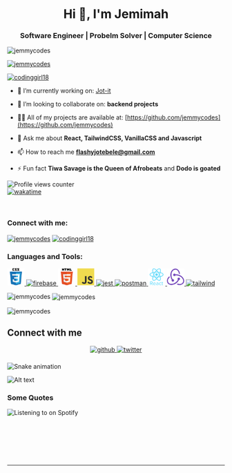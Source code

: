 <h1 align="center">Hi 👋, I'm Jemimah</h1>
<h3 align="center">Software Engineer | Probelm Solver | Computer Science</h3>


<p align="left"> <img src="https://komarev.com/ghpvc/?username=jemmycodes&label=Profile%20views&color=0e75b6&style=flat" alt="jemmycodes" /> </p>

<p align="left"> <a href="https://github.com/ryo-ma/github-profile-trophy"><img src="https://github-profile-trophy.vercel.app/?username=jemmycodes" alt="jemmycodes" /></a> </p>

<p align="left"> <a href="https://twitter.com/codinggirl18" target="blank"><img src="https://img.shields.io/twitter/follow/codinggirl18?logo=twitter&style=for-the-badge" alt="codinggirl18" /></a> </p>

- 🔭 I’m currently working on: [Jot-it](jot-it-app.vercel.app)

- 👯 I’m looking to collaborate on: **backend projects**

- 👨‍💻 All of my projects are available at: [https://github.com/jemmycodes](https://github.com/jemmycodes)

- 💬 Ask me about **React, TailwindCSS, VanillaCSS and Javascript**

- 📫 How to reach me **flashyjotebele@gmail.com**

- ⚡ Fun fact **Tiwa Savage is the Queen of Afrobeats** and **Dodo is goated**
  

![Profile views counter](https://komarev.com/ghpvc/?username=jemmycodes&&style=flat-square)  
[![wakatime](https://wakatime.com/badge/user/7e107bfe-43af-42f9-b251-c5fddfc074df.svg)](https://wakatime.com/@7e107bfe-43af-42f9-b251-c5fddfc074df)
  

<br/>  



<h3 align="left">Connect with me:</h3>
<p align="left">
<a href="https://dev.to/jemmycodes" target="blank"><img align="center" src="https://raw.githubusercontent.com/rahuldkjain/github-profile-readme-generator/master/src/images/icons/Social/devto.svg" alt="jemmycodes" height="30" width="40" /></a>
<a href="https://twitter.com/codinggirl18" target="blank"><img align="center" src="https://raw.githubusercontent.com/rahuldkjain/github-profile-readme-generator/master/src/images/icons/Social/twitter.svg" alt="codinggirl18" height="30" width="40" /></a>
</p>

<h3 align="left">Languages and Tools:</h3>
<p align="left"> <a href="https://www.w3schools.com/css/" target="_blank" rel="noreferrer"> <img src="https://raw.githubusercontent.com/devicons/devicon/master/icons/css3/css3-original-wordmark.svg" alt="css3" width="40" height="40"/> </a> <a href="https://firebase.google.com/" target="_blank" rel="noreferrer"> <img src="https://www.vectorlogo.zone/logos/firebase/firebase-icon.svg" alt="firebase" width="40" height="40"/> </a> <a href="https://www.w3.org/html/" target="_blank" rel="noreferrer"> <img src="https://raw.githubusercontent.com/devicons/devicon/master/icons/html5/html5-original-wordmark.svg" alt="html5" width="40" height="40"/> </a> <a href="https://developer.mozilla.org/en-US/docs/Web/JavaScript" target="_blank" rel="noreferrer"> <img src="https://raw.githubusercontent.com/devicons/devicon/master/icons/javascript/javascript-original.svg" alt="javascript" width="40" height="40"/> </a> <a href="https://jestjs.io" target="_blank" rel="noreferrer"> <img src="https://www.vectorlogo.zone/logos/jestjsio/jestjsio-icon.svg" alt="jest" width="40" height="40"/> </a> <a href="https://postman.com" target="_blank" rel="noreferrer"> <img src="https://www.vectorlogo.zone/logos/getpostman/getpostman-icon.svg" alt="postman" width="40" height="40"/> </a> <a href="https://reactjs.org/" target="_blank" rel="noreferrer"> <img src="https://raw.githubusercontent.com/devicons/devicon/master/icons/react/react-original-wordmark.svg" alt="react" width="40" height="40"/> </a> <a href="https://redux.js.org" target="_blank" rel="noreferrer"> <img src="https://raw.githubusercontent.com/devicons/devicon/master/icons/redux/redux-original.svg" alt="redux" width="40" height="40"/> </a> <a href="https://tailwindcss.com/" target="_blank" rel="noreferrer"> <img src="https://www.vectorlogo.zone/logos/tailwindcss/tailwindcss-icon.svg" alt="tailwind" width="40" height="40"/> </a> </p>

<p><img align="left" src="https://github-readme-stats.vercel.app/api/top-langs?username=jemmycodes&show_icons=true&locale=en&layout=compact" alt="jemmycodes" /></p>

<p>&nbsp;<img align="center" src="https://github-readme-stats.vercel.app/api?username=jemmycodes&show_icons=true&locale=en" alt="jemmycodes" /></p>

<p><img align="center" src="https://github-readme-streak-stats.herokuapp.com/?user=jemmycodes&" alt="jemmycodes" /></p>

## Connect with me  
<div align="center">
<a href="https://github.com/jemmycodes" target="_blank">
<img src=https://img.shields.io/badge/github-%2324292e.svg?&style=for-the-badge&logo=github&logoColor=white alt=github style="margin-bottom: 5px;" />
</a>
<a href="https://twitter.com/codinggirl18" target="_blank">
<img src=https://img.shields.io/badge/twitter-%2300acee.svg?&style=for-the-badge&logo=twitter&logoColor=white alt=twitter style="margin-bottom: 5px;" />
</a>  
</div>  
  

<br/>  


<img src="https://raw.githubusercontent.com/jemmycodes/jemmycodes/output/snake.svg" alt="Snake animation" />


  
![Alt text](https://spotify-recently-played-readme.vercel.app/api?user=lgkpao21g02mr0aal5sflc8z0&unique={true|1|on|yes}) 

### Some Quotes  
![Listening to on Spotify](https://quotes-github-readme.vercel.app/api?type=horizontal&theme=radical)  

<br/>  

  

<br/>  

  

<br/>  

  

<br/>  


<br />

----

